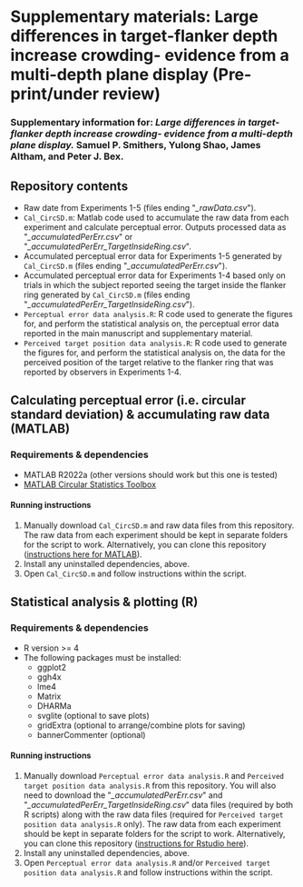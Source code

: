 # Supplementary materials: Large differences in target-flanker depth increase crowding- evidence from a multi-depth plane display (Pre-print/under review)
### Supplementary information for: *Large differences in target-flanker depth increase crowding- evidence from a multi-depth plane display.* Samuel P. Smithers, Yulong Shao, James Altham, and Peter J. Bex. 

## Repository contents
- Raw date from Experiments 1-5 (files ending "*_rawData.csv*").
- ```Cal_CircSD.m```: Matlab code used to accumulate the raw data from each experiment and calculate perceptual error. Outputs processed data as "*_accumulatedPerErr.csv*" or "*_accumulatedPerErr_TargetInsideRing.csv*".
- Accumulated perceptual error data for Experiments 1-5 generated by ```Cal_CircSD.m``` (files ending "*_accumulatedPerErr.csv*").
- Accumulated perceptual error data for Experiments 1-4 based only on trials in which the subject reported seeing the target inside the flanker ring generated by ```Cal_CircSD.m``` (files ending "*_accumulatedPerErr_TargetInsideRing.csv*").
- ```Perceptual error data analysis.R```: R code used to generate the figures for, and perform the statistical analysis on, the perceptual error data reported in the main manuscript and supplementary material.
- ```Perceived target position data analysis.R```: R code used to generate the figures for, and perform the statistical analysis on, the data for the perceived position of the target relative to the flanker ring that was reported by observers in Experiments 1-4. 

## Calculating perceptual error (i.e. circular standard deviation) & accumulating raw data (MATLAB)
### Requirements & dependencies
- MATLAB R2022a (other versions should work but this one is tested)
- [MATLAB Circular Statistics Toolbox](https://www.mathworks.com/matlabcentral/fileexchange/10676-circular-statistics-toolbox-directional-statistics)

#### Running instructions
1. Manually download ```Cal_CircSD.m``` and raw data files from this repository. The raw data from each experiment should be kept in separate folders for the script to work. Alternatively, you can clone this repository ([instructions here for MATLAB](https://www.mathworks.com/help/simulink/ug/clone-git-repository.html)). 
2. Install any uninstalled dependencies, above.
3. Open ```Cal_CircSD.m``` and follow instructions within the script. 

## Statistical analysis & plotting (R)
### Requirements & dependencies
- R version >= 4
- The following packages must be installed: 
  - ggplot2
  - ggh4x
  - lme4
  - Matrix
  - DHARMa
  - svglite (optional to save plots)
  - gridExtra (optional to arrange/combine plots for saving)
  - bannerCommenter (optional)

#### Running instructions
1. Manually download ```Perceptual error data analysis.R``` and ```Perceived target position data analysis.R``` from this repository. You will also need to download the "*_accumulatedPerErr.csv*" and "*_accumulatedPerErr_TargetInsideRing.csv*" data files (required by both R scripts) along with the raw data files (required for ```Perceived target position data analysis.R``` only). The raw data from each experiment should be kept in separate folders for the script to work. Alternatively, you can clone this repository ([instructions for Rstudio here](https://datacarpentry.org/rr-version-control/03-git-in-rstudio/index.html)). 
2. Install any uninstalled dependencies, above.
3. Open ```Perceptual error data analysis.R``` and/or ```Perceived target position data analysis.R``` and follow instructions within the script.
